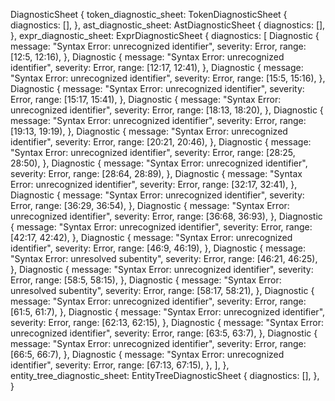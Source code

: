 DiagnosticSheet {
    token_diagnostic_sheet: TokenDiagnosticSheet {
        diagnostics: [],
    },
    ast_diagnostic_sheet: AstDiagnosticSheet {
        diagnostics: [],
    },
    expr_diagnostic_sheet: ExprDiagnosticSheet {
        diagnostics: [
            Diagnostic {
                message: "Syntax Error: unrecognized identifier",
                severity: Error,
                range: [12:5, 12:16),
            },
            Diagnostic {
                message: "Syntax Error: unrecognized identifier",
                severity: Error,
                range: [12:17, 12:41),
            },
            Diagnostic {
                message: "Syntax Error: unrecognized identifier",
                severity: Error,
                range: [15:5, 15:16),
            },
            Diagnostic {
                message: "Syntax Error: unrecognized identifier",
                severity: Error,
                range: [15:17, 15:41),
            },
            Diagnostic {
                message: "Syntax Error: unrecognized identifier",
                severity: Error,
                range: [18:13, 18:20),
            },
            Diagnostic {
                message: "Syntax Error: unrecognized identifier",
                severity: Error,
                range: [19:13, 19:19),
            },
            Diagnostic {
                message: "Syntax Error: unrecognized identifier",
                severity: Error,
                range: [20:21, 20:46),
            },
            Diagnostic {
                message: "Syntax Error: unrecognized identifier",
                severity: Error,
                range: [28:25, 28:50),
            },
            Diagnostic {
                message: "Syntax Error: unrecognized identifier",
                severity: Error,
                range: [28:64, 28:89),
            },
            Diagnostic {
                message: "Syntax Error: unrecognized identifier",
                severity: Error,
                range: [32:17, 32:41),
            },
            Diagnostic {
                message: "Syntax Error: unrecognized identifier",
                severity: Error,
                range: [36:29, 36:54),
            },
            Diagnostic {
                message: "Syntax Error: unrecognized identifier",
                severity: Error,
                range: [36:68, 36:93),
            },
            Diagnostic {
                message: "Syntax Error: unrecognized identifier",
                severity: Error,
                range: [42:17, 42:42),
            },
            Diagnostic {
                message: "Syntax Error: unrecognized identifier",
                severity: Error,
                range: [46:9, 46:19),
            },
            Diagnostic {
                message: "Syntax Error: unresolved subentity",
                severity: Error,
                range: [46:21, 46:25),
            },
            Diagnostic {
                message: "Syntax Error: unrecognized identifier",
                severity: Error,
                range: [58:5, 58:15),
            },
            Diagnostic {
                message: "Syntax Error: unresolved subentity",
                severity: Error,
                range: [58:17, 58:21),
            },
            Diagnostic {
                message: "Syntax Error: unrecognized identifier",
                severity: Error,
                range: [61:5, 61:7),
            },
            Diagnostic {
                message: "Syntax Error: unrecognized identifier",
                severity: Error,
                range: [62:13, 62:15),
            },
            Diagnostic {
                message: "Syntax Error: unrecognized identifier",
                severity: Error,
                range: [63:5, 63:7),
            },
            Diagnostic {
                message: "Syntax Error: unrecognized identifier",
                severity: Error,
                range: [66:5, 66:7),
            },
            Diagnostic {
                message: "Syntax Error: unrecognized identifier",
                severity: Error,
                range: [67:13, 67:15),
            },
        ],
    },
    entity_tree_diagnostic_sheet: EntityTreeDiagnosticSheet {
        diagnostics: [],
    },
}